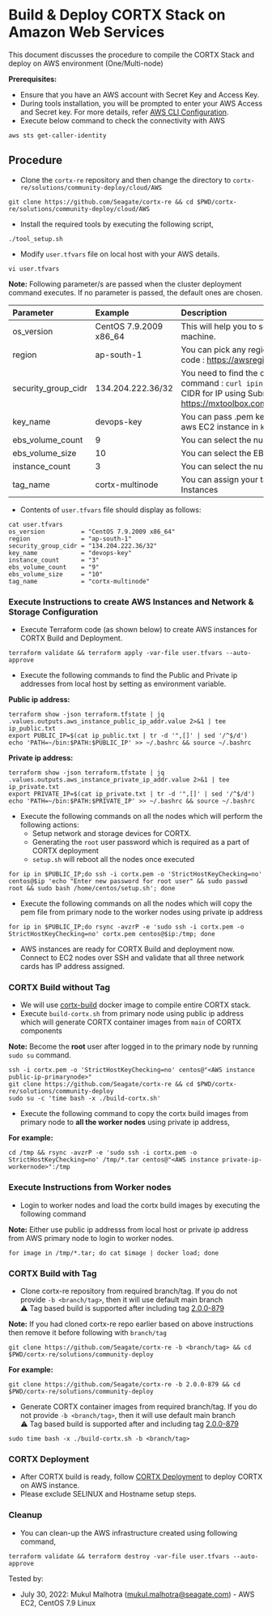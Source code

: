 # Build & Deploy CORTX Stack on Amazon Web Services 

This document discusses the procedure to compile the CORTX Stack and deploy on AWS environment (One/Multi-node)

**Prerequisites:**

- Ensure that you have an AWS account with Secret Key and Access Key.
 - During tools installation, you will be prompted to enter your AWS Access and Secret key. For more details, refer [AWS CLI Configuration](https://docs.aws.amazon.com/cli/latest/userguide/cli-configure-quickstart.html#cli-configure-quickstart-config).
- Execute below command to check the connectivity with AWS
```
aws sts get-caller-identity
```

## Procedure
- Clone the `cortx-re` repository and then change the directory to `cortx-re/solutions/community-deploy/cloud/AWS`
```
git clone https://github.com/Seagate/cortx-re && cd $PWD/cortx-re/solutions/community-deploy/cloud/AWS
```
- Install the required tools by executing the following script,
```
./tool_setup.sh
```
- Modify `user.tfvars` file on local host with your AWS details.
```
vi user.tfvars
```
**Note:**
Following parameter/s are passed when the cluster deployment command executes. If no parameter is passed, the default ones are chosen.

| Parameter     | Example     | Description     |
| :------------- | :----------- | :---------|
| os_version      | CentOS 7.9.2009 x86_64  | This will help you to select the ami of EC2 machine. |
| region | ap-south-1 | You can pick any region from this region code : https://awsregion.info/  |
| security_group_cidr | 134.204.222.36/32  | You need to find the own Public IP using this command : `curl ipinfo.io/ip`. Also calculate CIDR for IP using Subnet Calculator from https://mxtoolbox.com/subnetcalculator.aspx |
| key_name | devops-key | You can pass .pem key file name to login to aws EC2 instance in `key_name`. |
| ebs_volume_count | 9 |  You can select the number of EBS volumes |
| ebs_volume_size | 10 |  You can select the EBS volume size |
| instance_count | 3  | You can select the number of EC2 instances |
| tag_name | cortx-multinode | You can assign your tag name to the EC2 Instances |

- Contents of `user.tfvars` file should display as follows:
```
cat user.tfvars
os_version          = "CentOS 7.9.2009 x86_64"
region              = "ap-south-1"
security_group_cidr = "134.204.222.36/32"
key_name            = "devops-key"
instance_count      = "3"
ebs_volume_count    = "9"
ebs_volume_size     = "10"
tag_name            = "cortx-multinode"
```

### Execute Instructions to create AWS Instances and Network & Storage Configuration
- Execute Terraform code (as shown below) to create AWS instances for CORTX Build and Deployment.
```
terraform validate && terraform apply -var-file user.tfvars --auto-approve
```
- Execute the following commands to find the Public and Private ip addresses from local host by setting as environment variable.

**Public ip address:**
```
terraform show -json terraform.tfstate | jq .values.outputs.aws_instance_public_ip_addr.value 2>&1 | tee ip_public.txt
export PUBLIC_IP=$(cat ip_public.txt | tr -d '",[]' | sed '/^$/d')
echo 'PATH=~/bin:$PATH:$PUBLIC_IP' >> ~/.bashrc && source ~/.bashrc
```
**Private ip address:**
```
terraform show -json terraform.tfstate | jq .values.outputs.aws_instance_private_ip_addr.value 2>&1 | tee ip_private.txt
export PRIVATE_IP=$(cat ip_private.txt | tr -d '",[]' | sed '/^$/d')
echo 'PATH=~/bin:$PATH:$PRIVATE_IP' >> ~/.bashrc && source ~/.bashrc
```
- Execute the following commands on all the nodes which will perform the following actions:
  - Setup network and storage devices for CORTX.
  - Generating the `root` user password which is required as a part of CORTX deployment
  - `setup.sh` will reboot all the nodes once executed
```
for ip in $PUBLIC_IP;do ssh -i cortx.pem -o 'StrictHostKeyChecking=no' centos@$ip 'echo "Enter new password for root user" && sudo passwd root && sudo bash /home/centos/setup.sh'; done
```
- Execute the following commands on all the nodes which will copy the pem file from primary node to the worker nodes using private ip address
```
for ip in $PUBLIC_IP;do rsync -avzrP -e 'sudo ssh -i cortx.pem -o StrictHostKeyChecking=no' cortx.pem centos@$ip:/tmp; done
```
- AWS instances are ready for CORTX Build and deployment now. Connect to EC2 nodes over SSH and validate that all three network cards has IP address assigned.

### CORTX Build without Tag
- We will use [cortx-build](https://github.com/Seagate/cortx/pkgs/container/cortx-build) docker image to compile entire CORTX stack.
- Execute `build-cortx.sh` from primary node using public ip address which will generate CORTX container images from `main` of CORTX components

**Note:** Become the **root** user after logged in to the primary node by running `sudo su` command.
```
ssh -i cortx.pem -o 'StrictHostKeyChecking=no' centos@"<AWS instance public-ip-primarynode>"
git clone https://github.com/Seagate/cortx-re && cd $PWD/cortx-re/solutions/community-deploy
sudo su -c 'time bash -x ./build-cortx.sh'
```
- Execute the following command to copy the cortx build images from primary node to **all the worker nodes** using private ip address,

**For example:**
```
cd /tmp && rsync -avzrP -e 'sudo ssh -i cortx.pem -o StrictHostKeyChecking=no' /tmp/*.tar centos@"<AWS instance private-ip-workernode>":/tmp
```
 
### Execute Instructions from Worker nodes
- Login to worker nodes and load the cortx build images by executing the following command

**Note:** Either use public ip addresss from local host or private ip address from AWS primary node to login to worker nodes.
```
for image in /tmp/*.tar; do cat $image | docker load; done
```

### CORTX Build with Tag
- Clone cortx-re repository from required branch/tag. If you do not provide `-b <branch/tag>`, then it will use default main branch    
  :warning: Tag based build is supported after including tag [2.0.0-879](https://github.com/Seagate/cortx-re/releases/tag/2.0.0-879)
  
**Note:** If you had cloned cortx-re repo earlier based on above instructions then remove it before following with `branch/tag`
```
git clone https://github.com/Seagate/cortx-re -b <branch/tag> && cd $PWD/cortx-re/solutions/community-deploy
```

**For example:**
```
git clone https://github.com/Seagate/cortx-re -b 2.0.0-879 && cd $PWD/cortx-re/solutions/community-deploy
```
- Generate CORTX container images from required branch/tag. If you do not provide `-b <branch/tag>`, then it will use default main branch  
  :warning: Tag based build is supported after and including tag [2.0.0-879](https://github.com/Seagate/cortx-re/releases/tag/2.0.0-879)
```
sudo time bash -x ./build-cortx.sh -b <branch/tag>
```

### CORTX Deployment
- After CORTX build is ready, follow [CORTX Deployment](https://github.com/Seagate/cortx-re/blob/main/solutions/community-deploy/CORTX-Deployment.md) to deploy CORTX on AWS instance.   
- Please exclude SELINUX and Hostname setup steps.

### Cleanup
- You can clean-up the AWS infrastructure created using following command,
```
terraform validate && terraform destroy -var-file user.tfvars --auto-approve
```

Tested by:

* July 30, 2022: Mukul Malhotra (mukul.malhotra@seagate.com) - AWS EC2, CentOS 7.9 Linux
